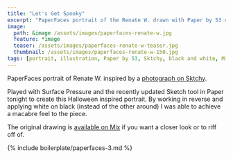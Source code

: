 ```yaml
---
title: "Let's Get Spooky"
excerpt: "PaperFaces portrait of the Renate W. drawn with Paper by 53 on an iPad."
image: 
  path: &image /assets/images/paperfaces-renate-w.jpg 
  feature: *image
  teaser: /assets/images/paperfaces-renate-w-teaser.jpg
  thumbnail: /assets/images/paperfaces-renate-w-150.jpg
tags: [portrait, illustration, Paper by 53, Sktchy, black and white, Mix]
---
```


PaperFaces portrait of Renate W. inspired by a [photograph on Sktchy](http://sktchy.com/4ml2W ).

Played with Surface Pressure and the recently updated Sketch tool in Paper tonight to create this Halloween inspired portrait. By working in reverse and applying white on black (instead of the other around) I was able to achieve a macabre feel to the piece.

The original drawing is [available on Mix](https://mix.fiftythree.com/11098-Michael-Rose/659426/remixes) if you want a closer look or to riff off of.

{% include boilerplate/paperfaces-3.md %}
